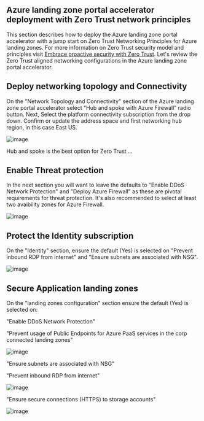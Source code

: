## Azure landing zone portal accelerator deployment with Zero Trust network principles

This section describes how to deploy the Azure landing zone portal accelerator with a jump start on Zero Trust Networking Principles for Azure landing zones. For more information on Zero Trust security model and principles visit [Embrace proactive security with Zero Trust](https://www.microsoft.com/security/business/zero-trust). Let's review the Zero Trust aligned networking configurations in the Azure landing zone portal accelerator.

## Deploy networking topology and Connectivity

On the "Network Topology and Connectivity" section of the Azure landing zone portal accelerator select "Hub and spoke with Azure Firewall" radio button. Next, Select the platform connectivity subscription from the drop down. Confirm or update the address space and first networking hub region, in this case East US.

![image](https://user-images.githubusercontent.com/8091766/228360733-9713f5ff-dd53-4995-b309-220442f978b5.png)

Hub and spoke is the best option for Zero Trust ...

## Enable Threat protection

In the next section you will want to leave the defaults to "Enable DDoS Network Protection" and "Deploy Azure Firewall" as these are pivotal requirements for threat protection. It's also recommended to select at least two avaibility zones for Azure Firewall.  

![image](https://user-images.githubusercontent.com/8091766/228363102-af09f069-c5f1-4be0-91e8-1050dc994bf9.png)

## Protect the Identity subscription

On the "Identity" section, ensure the default (Yes) is selected on "Prevent inbound RDP from internet" and "Ensure subnets are associated with NSG".

![image](https://user-images.githubusercontent.com/8091766/228366016-4eee4817-3885-491b-a064-7fdbaae9dc80.png)

## Secure Application landing zones

On the "landing zones configuration" section ensure the default (Yes) is selected on:

"Enable DDoS Network Protection"

"Prevent usage of Public Endpoints for Azure PaaS services in the corp connected landing zones"

![image](https://user-images.githubusercontent.com/8091766/228368266-c9410af1-ab13-4de5-88fe-af74303edb81.png)

"Ensure subnets are associated with NSG"

"Prevent inbound RDP from internet"

![image](https://user-images.githubusercontent.com/8091766/228367470-7a46ea93-b57c-4586-946f-a89561e4eabb.png)

"Ensure secure connections (HTTPS) to storage accounts"

![image](https://user-images.githubusercontent.com/8091766/228367531-73377d39-f37d-4e9f-bab1-9f8de35b4702.png)
